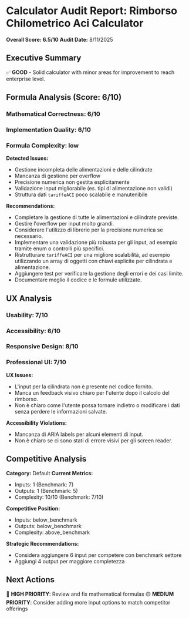 # Calculator Audit Report: Rimborso Chilometrico Aci Calculator

**Overall Score: 6.5/10**
**Audit Date:** 8/11/2025

## Executive Summary

✅ **GOOD** - Solid calculator with minor areas for improvement to reach enterprise level.

## Formula Analysis (Score: 6/10)

### Mathematical Correctness: 6/10
### Implementation Quality: 6/10
### Formula Complexity: low

**Detected Issues:**
- Gestione incompleta delle alimentazioni e delle cilindrate
- Mancanza di gestione per overflow
- Precisione numerica non gestita esplicitamente
- Validazione input migliorabile (es. tipi di alimentazione non validi)
- Struttura dati `tariffeACI` poco scalabile e manutenibile

**Recommendations:**
- Completare la gestione di tutte le alimentazioni e cilindrate previste.
- Gestire l'overflow per input molto grandi.
- Considerare l'utilizzo di librerie per la precisione numerica se necessario.
- Implementare una validazione più robusta per gli input, ad esempio tramite enum o controlli più specifici.
- Ristrutturare `tariffeACI` per una migliore scalabilità, ad esempio utilizzando un array di oggetti con chiavi esplicite per cilindrata e alimentazione.
- Aggiungere test per verificare la gestione degli errori e dei casi limite.
- Documentare meglio il codice e le formule utilizzate.

## UX Analysis

### Usability: 7/10
### Accessibility: 6/10  
### Responsive Design: 8/10
### Professional UI: 7/10

**UX Issues:**
- L'input per la cilindrata non è presente nel codice fornito.
- Manca un feedback visivo chiaro per l'utente dopo il calcolo del rimborso.
- Non è chiaro come l'utente possa tornare indietro o modificare i dati senza perdere le informazioni salvate.

**Accessibility Violations:**
- Mancanza di ARIA labels per alcuni elementi di input.
- Non è chiaro se ci sono stati di errore visivi per gli screen reader.

## Competitive Analysis

**Category:** Default
**Current Metrics:**
- Inputs: 1 (Benchmark: 7)
- Outputs: 1 (Benchmark: 5)
- Complexity: 10/10 (Benchmark: 7/10)

**Competitive Position:**
- Inputs: below_benchmark
- Outputs: below_benchmark  
- Complexity: above_benchmark

**Strategic Recommendations:**
- Considera aggiungere 6 input per competere con benchmark settore
- Aggiungi 4 output per maggiore completezza

## Next Actions

🔴 **HIGH PRIORITY**: Review and fix mathematical formulas
🟡 **MEDIUM PRIORITY**: Consider adding more input options to match competitor offerings
